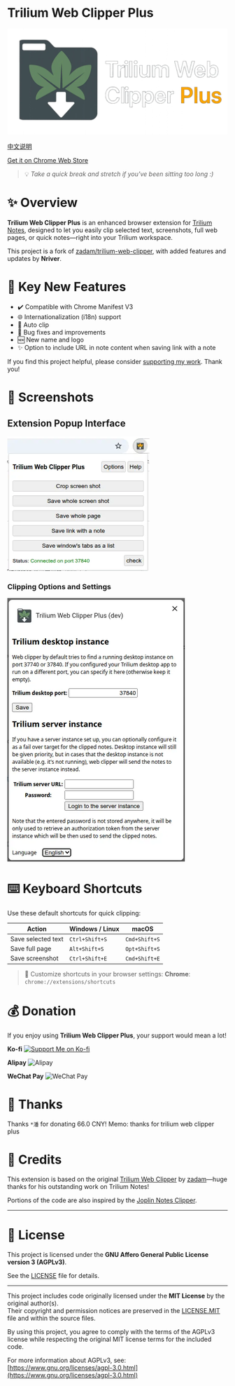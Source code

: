 # Trilium Web Clipper Plus

![logo](docs/banner.webp)

[中文说明](README_CN.md)

[Get it on Chrome Web Store](https://chromewebstore.google.com/detail/trilium-web-clipper-plus/adkalonadklcbfpfgfjhkgaopdpljlkj)

> 💡 *Take a quick break and stretch if you've been sitting too long :)*

# ✨ Overview

**Trilium Web Clipper Plus** is an enhanced browser extension for [Trilium Notes](https://github.com/zadam/trilium), designed to let you easily clip selected text, screenshots, full web pages, or quick notes—right into your Trilium workspace.

This project is a fork of [zadam/trilium-web-clipper](https://github.com/zadam/trilium-web-clipper), with added features and updates by **Nriver**.

# 🚀 Key New Features

* ✔️ Compatible with Chrome Manifest V3
* 🌐 Internationalization (i18n) support
* 🔄 Auto clip
* 🔧 Bug fixes and improvements
* 🆕 New name and logo
* ✨ Option to include URL in note content when saving link with a note

If you find this project helpful, please consider [supporting my work](#donation). Thank you!

# 📸 Screenshots

## Extension Popup Interface
![Extension Popup](docs/screenshot-en-1.webp)

### Clipping Options and Settings
![Clipping Options](docs/screenshot-en-2.webp)

# ⌨️ Keyboard Shortcuts

Use these default shortcuts for quick clipping:

| Action             | Windows / Linux | macOS         |
| ------------------ | --------------- | ------------- |
| Save selected text | `Ctrl+Shift+S`  | `Cmd+Shift+S` |
| Save full page     | `Alt+Shift+S`   | `Opt+Shift+S` |
| Save screenshot    | `Ctrl+Shift+E`  | `Cmd+Shift+E` |

> 🔧 Customize shortcuts in your browser settings:
> **Chrome**: `chrome://extensions/shortcuts`

# 💰 Donation

If you enjoy using **Trilium Web Clipper Plus**, your support would mean a lot!

**Ko-fi**
[![Support Me on Ko-fi](https://ko-fi.com/img/githubbutton_sm.svg)](https://ko-fi.com/nriver)

**Alipay**
![Alipay](https://github.com/Nriver/trilium-translation/raw/main/docs/alipay.png)

**WeChat Pay**
![WeChat Pay](https://github.com/Nriver/trilium-translation/raw/main/docs/wechat_pay.png)

# 🙏 Thanks

Thanks `*潘` for donating 66.0 CNY! Memo: thanks for trilium web clipper plus

# 📌 Credits

This extension is based on the original [Trilium Web Clipper](https://github.com/zadam/trilium-web-clipper) by [zadam](https://github.com/zadam)—huge thanks for his outstanding work on Trilium Notes!

Portions of the code are also inspired by the [Joplin Notes Clipper](https://github.com/laurent22/joplin/tree/master/Clipper).

---

# 📝 License

This project is licensed under the **GNU Affero General Public License version 3 (AGPLv3)**.

See the [LICENSE](./LICENSE) file for details.

---

This project includes code originally licensed under the **MIT License** by the original author(s).  
Their copyright and permission notices are preserved in the [LICENSE.MIT](./LICENSE.MIT) file and within the source files.

By using this project, you agree to comply with the terms of the AGPLv3 license while respecting the original MIT license terms for the included code.

For more information about AGPLv3, see: [https://www.gnu.org/licenses/agpl-3.0.html](https://www.gnu.org/licenses/agpl-3.0.html)
